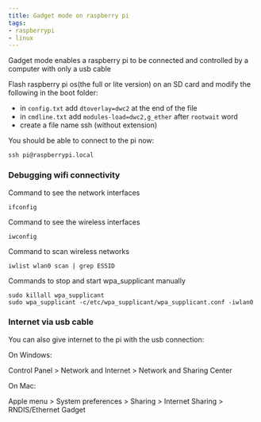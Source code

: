 ```yaml
---
title: Gadget mode on raspberry pi
tags:
- raspberrypi
- linux
---
```


Gadget mode enables a raspberry pi to be connected and controlled by a computer with only a usb cable

Flash raspberry pi os(the full or lite version) on an SD card and modify the following in the boot folder:
- in `config.txt` add `dtoverlay=dwc2` at the end of the file
- in `cmdline.txt` add `modules-load=dwc2,g_ether` after `rootwait` word
- create a file name ssh (without extension)

You should be able to connect to the pi now:
```
ssh pi@raspberrypi.local
```

### Debugging wifi connectivity 

Command to see the network interfaces
```
ifconfig
```

Command to see the wireless interfaces
```
iwconfig
```

Command to scan wireless networks
```
iwlist wlan0 scan | grep ESSID
```

Commands to stop and start wpa_supplicant manually
```
sudo killall wpa_supplicant
sudo wpa_supplicant -c/etc/wpa_supplicant/wpa_supplicant.conf -iwlan0
``` 

### Internet via usb cable

You can also give internet to the pi with the usb connection:

On Windows:

Control Panel > Network and Internet > Network and Sharing Center

On Mac: 

Apple menu > System preferences > Sharing > Internet Sharing > RNDIS/Ethernet Gadget

